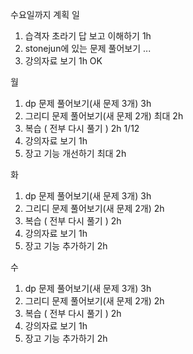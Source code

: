 수요일까지 계획
일

1. 습격자 초라기 답 보고 이해하기 1h
2. stonejun에 있는 문제 풀어보기 ... 
3. 강의자료 보기 1h OK

월
1. dp 문제 풀어보기(새 문제 3개) 3h 
2. 그리디 문제 풀어보기(새 문제 2개) 최대 2h
3. 복습 ( 전부 다시 풀기 ) 2h 1/12
4. 강의자료 보기 1h
5. 장고 기능 개선하기 최대 2h

화
1. dp 문제 풀어보기(새 문제 3개) 3h
2. 그리디 문제 풀어보기(새 문제 2개) 2h
3. 복습 ( 전부 다시 풀기 ) 2h
4. 강의자료 보기 1h
5. 장고 기능 추가하기 2h

수
1. dp 문제 풀어보기(새 문제 3개) 3h
2. 그리디 문제 풀어보기(새 문제 2개) 2h
3. 복습 ( 전부 다시 풀기 ) 2h
4. 강의자료 보기 1h
5. 장고 기능 추가하기 2h
